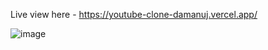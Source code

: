 Live view here - https://youtube-clone-damanuj.vercel.app/

![image](https://github.com/user-attachments/assets/df5a178b-72f6-43d3-b065-747b941c8b1d)


